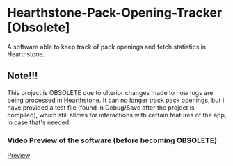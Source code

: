 # Hearthstone-Pack-Opening-Tracker [Obsolete]
A software able to keep track of pack openings and fetch statistics in Hearthstone.

## Note!!!
This project is OBSOLETE due to ulterior changes made to how logs are being processed in Hearthstone. It can no longer track pack openings, but I have provided a test file (found in Debug/Save after the project is compiled), which still allows for interactions with certain features of the app, in case that's needed.

### Video Preview of the software (before becoming OBSOLETE)

[Preview](https://www.youtube.com/watch?v=YaHo1iP2zrw)
